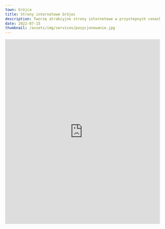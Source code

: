 ```yaml
---
town: Grójca
title: Strony internetowe Grójec
description: Tworzę atrakcyjne strony internetowe w przystepnych cenach dla firm z Grójca. Zadzwoń do mnie +48 788 660 190
date: 2022-07-15
thumbnail: /assets/img/services/pozycjonowanie.jpg
---
```


<iframe src="https://www.google.com/maps/embed?pb=!1m18!1m12!1m3!1d19708.839621832132!2d20.852157180613663!3d51.868169000686095!2m3!1f0!2f0!3f0!3m2!1i1024!2i768!4f13.1!3m3!1m2!1s0x471922999e7ef00b%3A0x504f231e08183a82!2s05-600%20Gr%C3%B3jec!5e0!3m2!1spl!2spl!4v1682840201762!5m2!1spl!2spl" width="100%" height="600" style="border:0;" allowfullscreen="" loading="lazy" referrerpolicy="no-referrer-when-downgrade"></iframe>